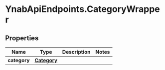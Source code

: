 # YnabApiEndpoints.CategoryWrapper

## Properties
Name | Type | Description | Notes
------------ | ------------- | ------------- | -------------
**category** | [**Category**](Category.md) |  | 


